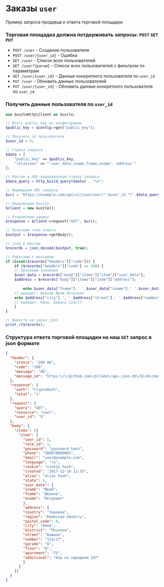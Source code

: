 # 
# Заказы `user`
Пример запроса продавца и ответа торговой площадки
### Торговая площадка должна потдерживать запросы: `POST` `GET` `PUT`
- `POST /user` - Создание пользователя 
- `POST /user/{user_id}` - Ошибка
- `GET /user` - Список всех пользователей
- `GET /user?{param}` - Список всех пользователей с фильтром по параметрам
- `GET /user/{user_id}` - Данные конкретного пользователя по `user_id`
- `PUT /user` - Обновить данные пользователей
- `PUT /user/{user_id}` - Обновить данные конкретного пользователя по `user_id`

### Получить данные пользователя по `user_id`

``` php
use GuzzleHttp\Client as Guzzle;

// Взять public_key из конфигурации
$public_key = $config->get("public_key");

// Получить id пользователя
$user_id = 5;

// Строка запроса
$data = [
    "public_key" => $public_key,
    "relations" => "'user_data:iname,fname,oname'.'address'"
];

// Массив в URL-кодированную строку запроса
$data_query = http_build_query($data) . "\n";

// Формируем URL запроса
$uri = 'https://example.com/api/v1/json/user/".$user_id."?'.$data_query;

// Подключаем Guzzle
$client = new Guzzle();

// Отправляем запрос
$response = $client->request("GET", $uri);

// Получаем тело ответа
$output = $response->getBody();

// json в массив
$records = json_decode($output, true);

// Работаем с массивом
if (isset($records["headers"]["code"])) {
    if ($records["headers"]["code"] == 200) {
	// Присвоим значения
	$user_data = $records["body"]["items"]["item"]["user_data"];
	$address = $records["body"]["items"]["item"]["address"];
 
        echo $user_data["fname"].' '.$user_data["iname"].' '.$user_data["oname"];
	// выведет: Иванов Юрий Петрович
	echo $address["city"].', '.$address["street"].' '.$address["number"];
	// выведет: Киев, Бажана 12а/17
    }
}
```
``` php
// Вывести на экран json
print_r($records);
```
### Структура ответа торговой площадки на наш `GET` запрос в json формате
```json
{
  "header": {
    "status": "200 OK",
    "code": "200",
    "message": "OK",
    "message_id": "https:\/\/github.com\/pllano\/api-json-db\/blob\/master\/doc\/http-codes\/200.md"
  },
  "response": {
    "auth": "CryptoAuth",
    "total": "1"
  },
  "request": {
    "query": "GET",
    "resource": "user",
    "user_id": "5"
  },
  "body": {
    "items": [{
      "item": {
        "user_id": 5,
        "role_id": 1,
        "password": "password hash",
        "phone": "380670000001",
        "email": "user@example.com",
        "language": "ru",
        "cookie": "cookie hash",
        "created": "2017-12-10 12:35",
        "alias": "alias hash",
        "state": 1,
        "user_data": {
        "iname": "Юрий",
        "fname": "Иванов",
        "oname": "Петрович"
        },
        "address": {
        "country": "Украина",
        "region": "Киевская область",
        "postal_code": 0,
        "city": "Киев",
        "district": "Позняки",
        "street": "Бажана",
        "number": "12а/17",
        "parade": "0",
        "floor": "0",
        "apartment": "75",
        "additional": "Код на парадном 107"
        }
      }
    }]
  }
}
```
